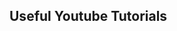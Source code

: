 ## Useful Youtube Tutorials

<!-- 
## sub-Title (h2)
Amazing Youtuber for Web Dev === https://www.youtube.com/channel/UCFbNIlppjAuEX4znoulh0Cw;
* __bold title__ - description
this makes a link: [link text](url)  
 -->
